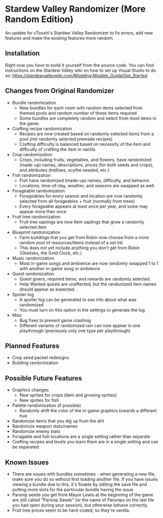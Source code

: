 # Stardew Valley Randomizer (More Random Edition)

An update for cTooshi's Stardew Valley Randomizer to fix errors, add new features and make the existing features more random.

## Installation

Right now you have to build it yourself from the source code. You can find instructions on the Stardew Valley wiki on how to set up Visual Studio to do so: https://stardewvalleywiki.com/Modding:Modder_Guide/Get_Started

## Changes from Original Randomizer

* Bundle randomization
  * New bundles for each room with random items selected from themed pools and random number of those items required
  * Some bundles are completely random and select from most items in the game.
* Crafting recipe randomization
  * Recipes are now created based on randomly selected items from a pool (not randomly selected premade recipes)
  * Crafting difficulty is balanced based on necessity of the item and difficulty of crafting the item in vanilla
* Crop randomization
  * Crops, including fruits, vegetables, and flowers, have randomized (made-up) names, descriptions, prices (for both seeds and crops), and attributes (trellises, scythe needed, etc.)
* Fish randomization
  * Fish have randomized (made-up) names, difficulty, and behavior. 
  * Locations, time-of-day, weather, and seasons are swapped as well.
* Forageable randomization
  * Forageables for every season and location are now randomly selected from all forageables + fruit (normally from trees)
  * Every forageable appears at least once per year, and some may appear more than once
* Fruit tree randomization
  * Fruit tree saplings are now item saplings that grow a randomly selected item
* Blueprint randomization
  * Farm buildings that you get from Robin now choose from a more random pool of resources/items instead of a set list
  * This does not yet include anything you don't get from Robin (Obelisks, the Gold Clock, etc.)
* Music randomization
  * Most in-game songs and ambience are now randomly swapped 1 to 1 with another in-game song or ambience
* Quest randomization
  * Quest givers, required items, and rewards are randomly selected.
  * Help Wanted quests are unaffected, but the randomized item names should appear as expected.
* Spoiler log
  * A spoiler log can be generated to see info about what was randomized
  * You must turn on this option in the settings to generate the log
* Misc
  * Bug fixes to prevent game crashing
  * Different variants of randomized rain can now appear in one playthrough (previously only one type per playthrough)

## Planned Features

* Crop seed packet redesigns
* Building randomization

## Possible Future Features
* Graphics changes
  * New sprites for crops (item and growing sprites)
  * New sprites for fish
* Palette randomization (if possible)
  * Randomly shift the color of the in-game graphics towards a different hue
* Randomize items that you dig up from the dirt
* Randomize weapon stats/names
* Randomize enemy stats
* Foragable and fish locations are a single setting rather than separate
* Crafting recipes and levels you learn them are in a single setting and can be separated
  
## Known Issues

* There are issues with bundles sometimes - when generating a new file, make sure you do so without first loading another file. If you have issues viewing a bundle due to this, it's fixable by editing the save file and putting more slots for the particiular bundle having the issue.
* Parsnip seeds you get from Mayor Lewis at the beginning of the game are still called "Parsnip Seeds" (or the name of Parsnips on the last file you had open during your session), but otherwise behave correctly.
* Fruit tree prices seem to be hard-coded, so they're vanilla.
